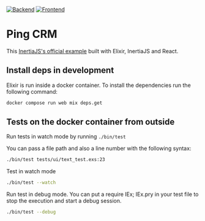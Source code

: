 [![Backend](https://github.com/andresgutgon/pingcrm-phoenix/actions/workflows/backend-ci.yml/badge.svg?branch=main)](https://github.com/andresgutgon/pingcrm-phoenix/actions/workflows/backend-ci.yml)
[![Frontend](https://github.com/andresgutgon/pingcrm-phoenix/actions/workflows/frontend-ci.yml/badge.svg?branch=main)](https://github.com/andresgutgon/pingcrm-phoenix/actions/workflows/frontend-ci.yml)

# Ping CRM
This [InertiaJS's official example](https://inertiajs.com/demo-application)
built with Elixir, InertiaJS and React.

## Install deps in development
Elixir is run inside a docker container. To install the dependencies run the following command:
```bash
docker compose run web mix deps.get
```

## Tests on the docker container from outside

Run tests in watch mode by running `./bin/test`

You can pass a file path and also a line number with the following syntax:

```bash
./bin/test tests/ui/text_test.exs:23
```

Test in watch mode

```bash
./bin/test --watch
```

Run test in debug mode. You can put a require IEx; IEx.pry
in your test file to stop the execution and start a debug session.

```bash
./bin/test --debug
```
